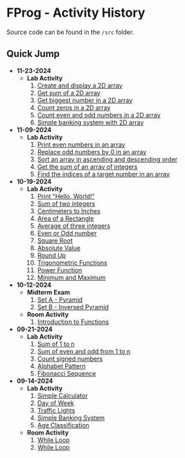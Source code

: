 # FProg - Activity History

Source code can be found in the `/src` folder.

## Quick Jump
- **11-23-2024**
  - **Lab Activity**
    1. [Create and display a 2D array](./src/11-23-2024/lab_activity_1.c)
    2. [Get sum of a 2D array](./src/11-23-2024/lab_activity_2.c)
    3. [Get biggest number in a 2D array](./src/11-23-2024/lab_activity_3.c)
    4. [Count zeros in a 2D array](./src/11-23-2024/lab_activity_4.c)
    5. [Count even and odd numbers in a 2D array](./src/11-23-2024/lab_activity_5.c)
    6. [Simple banking system with 2D array](./src/11-23-2024/lab_activity_6.c)
- **11-09-2024**
  - **Lab Activity**
    1. [Print even numbers in an array](./src/11-09-2024/lab_activity_1.c)
    2. [Replace odd numbers by 0 in an array](./src/11-09-2024/lab_activity_2.c)
    3. [Sort an array in ascending and descending order](./src/11-09-2024/lab_activity_3.c)
    4. [Get the sum of an array of integers](./src/11-09-2024/lab_activity_4.c)
    5. [Find the indices of a target number in an array](./src/11-09-2024/lab_activity_5.c)
- **10-19-2024**
  - **Lab Activity**
    1. [Print "Hello, World!"](/src/10-19-2024/lab_activity_1.c)
    2. [Sum of two integers](/src/10-19-2024/lab_activity_2.c)
    3. [Centimeters to Inches](/src/10-19-2024/lab_activity_3.c)
    4. [Area of a Rectangle](/src/10-19-2024/lab_activity_4.c)
    5. [Average of three integers](/src/10-19-2024/lab_activity_5.c)
    6. [Even or Odd number](/src/10-19-2024/lab_activity_6.c)
    7. [Square Root](/src/10-19-2024/lab_activity_7.c)
    8. [Absolute Value](/src/10-19-2024/lab_activity_8.c)
    9. [Round Up](/src/10-19-2024/lab_activity_9.c)
    10. [Trigonometric Functions](/src/10-19-2024/lab_activity_10.c)
    11. [Power Function](/src/10-19-2024/lab_activity_11.c)
    12. [Minimum and Maximum](/src/10-19-2024/lab_activity_12.c)
- **10-12-2024**
  - **Midterm Exam**
    1. [Set A - Pyramid](/src/10-12-2024/exam_set_a.c)
    2. [Set B - Inversed Pyramid](/src/10-12-2024/exam_set_b.c)
  - **Room Activity**
    1. [Introduction to Functions](/src/10-12-2024/room_activity_1.c)
- **09-21-2024**
  - **Lab Activity**
    1. [Sum of 1 to n](/src/09-21-2024/lab_activity_1.c)
    2. [Sum of even and odd from 1 to n](/src/09-21-2024/lab_activity_2.c)
    3. [Count signed numbers](/src/09-21-2024/lab_activity_3.c)
    4. [Alphabet Pattern](/src/09-21-2024/lab_activity_4.c)
    5. [Fibonacci Sequence](/src/09-21-2024/lab_activity_5.c)
- **09-14-2024**
  - **Lab Activity**
    1. [Simple Calculator](/src/09-14-2024/lab_activity_1.c)
    2. [Day of Week](/src/09-14-2024/lab_activity_2.c)
    3. [Traffic Lights](/src/09-14-2024/lab_activity_3.c)
    4. [Simple Banking System](/src/09-14-2024/lab_activity_4.c)
    5. [Age Classification](/src/09-14-2024/lab_activity_5.c)
  - **Room Activity**
    1. [While Loop](/src/09-14-2024/room_activity_1.c)
    2. [While Loop](/src/09-14-2024/room_activity_2.c)
